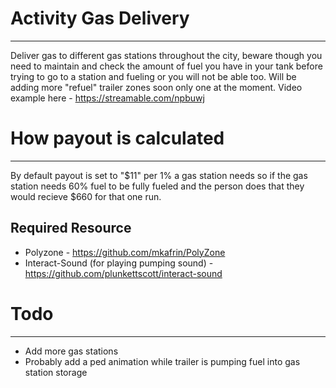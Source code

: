 # Activity Gas Delivery
---
Deliver gas to different gas stations throughout the city, beware though you need to maintain and check the amount of fuel you have in your tank before trying
to go to a station and fueling or you will not be able too. Will be adding more "refuel" trailer zones soon only one at the moment.
Video example here - https://streamable.com/npbuwj

# How payout is calculated
---
By default payout is set to "$11" per 1% a gas station needs so if the gas station needs 60% fuel to be fully fueled 
and the person does that they would recieve $660 for that one run.

**Required Resource**
---
* Polyzone - https://github.com/mkafrin/PolyZone
* Interact-Sound (for playing pumping sound) - https://github.com/plunkettscott/interact-sound


# Todo
---
* Add more gas stations
* Probably add a ped animation while trailer is pumping fuel into gas station storage
